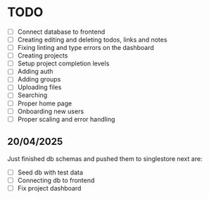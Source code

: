 # TODO

- [ ] Connect database to frontend
- [ ] Creating editing and deleting todos, links and notes
- [ ] Fixing linting and type errors on the dashboard
- [ ] Creating projects
- [ ] Setup project completion levels
- [ ] Adding auth
- [ ] Adding groups
- [ ] Uploading files
- [ ] Searching
- [ ] Proper home page
- [ ] Onboarding new users
- [ ] Proper scaling and error handling

## 20/04/2025
Just finished db schemas and pushed them to singlestore next are:

- [ ] Seed db with test data
- [ ] Connecting db to frontend
- [ ] Fix project dashboard
